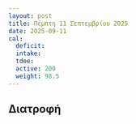 ```yaml
---
layout: post
title: Πέμπτη 11 Σεπτεμβρίου 2025
date: 2025-09-11
cal:
  deficit: 
  intake: 
  tdee: 
  active: 200
  weight: 98.5 
---
```


## Διατροφή



<!---  ![pic](/pics/2025-09-11/yogurt.jpg)<br> -->
